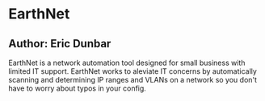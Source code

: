 # EarthNet
## Author: Eric Dunbar
EarthNet is a network automation tool designed for small business with limited IT support. EarthNet works to aleviate IT concerns by automatically scanning and determining IP ranges and VLANs on a network so you don't have to worry about typos in your config.
